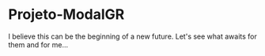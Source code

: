 # Projeto-ModalGR
I believe this can be the beginning of a new future. Let's see what awaits for them and for me...
